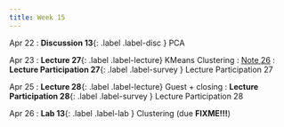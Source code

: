 ```yaml
---
title: Week 15
---
```


Apr 22
: **Discussion 13**{: .label .label-disc } PCA

Apr 23
: **Lecture 27**{: .label .label-lecture} KMeans Clustering
    : [Note 26](https://ds100.org/course-notes/clustering/clustering.html)
: **Lecture Participation 27**{: .label .label-survey } Lecture Participation 27

Apr 25
: **Lecture 28**{: .label .label-lecture} Guest + closing
: **Lecture Participation 28**{: .label .label-survey } Lecture Participation 28


Apr 26
: **Lab 13**{: .label .label-lab } Clustering (due **FIXME!!!**)
